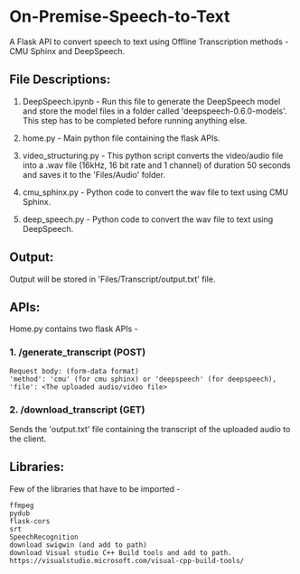 # On-Premise-Speech-to-Text
A Flask API to convert speech to text using Offline Transcription methods - CMU Sphinx and DeepSpeech.

## File Descriptions:

1. DeepSpeech.ipynb - Run this file to generate the DeepSpeech model and store the model files in a folder called 'deepspeech-0.6.0-models'. This step has to be completed before running anything else.

2. home.py - Main python file containing the flask APIs. 

3. video_structuring.py - This python script converts the video/audio file into a .wav file (16kHz, 16 bit rate and 1 channel) of duration 50 seconds and saves it to the 'Files/Audio' folder.

4. cmu_sphinx.py - Python code to convert the wav file to text using CMU Sphinx.

5. deep_speech.py - Python code to convert the wav file to text using DeepSpeech.

## Output:

Output will be stored in 'Files/Transcript/output.txt' file.

## APIs:

Home.py contains two flask APIs - 

### 1. /generate_transcript (POST) 
```
Request body: (form-data format)
'method': 'cmu' (for cmu sphinx) or 'deepspeech' (for deepspeech),
'file': <The uploaded audio/video file>
```
### 2. /download_transcript (GET)
Sends the 'output.txt' file containing the transcript of the uploaded audio to the client.

## Libraries:

Few of the libraries that have to be imported - 
```
ffmpeg
pydub
flask-cors
srt
SpeechRecognition
download swigwin (and add to path)
download Visual studio C++ Build tools and add to path. https://visualstudio.microsoft.com/visual-cpp-build-tools/ 

```




